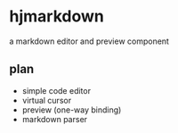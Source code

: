 # hjmarkdown
a markdown editor and preview component

## plan
- simple code editor
- virtual cursor
- preview (one-way binding)
- markdown parser
